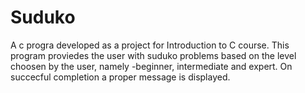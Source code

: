 # Suduko

A c progra developed as a project for Introduction to C course. This program proviedes the user with suduko problems based on the level choosen by the user, namely -beginner, intermediate and expert. On succecful completion a proper message is displayed.
